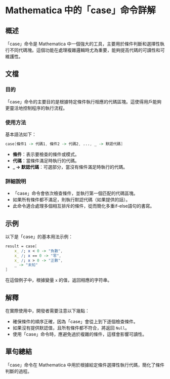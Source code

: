 <!--
Meta Description: # Mathematica 中的「case」命令詳解 ## 概述 「case」命令是 Mathematica 中一個強大的工具，主要用於條件判斷和選擇性執行不同代碼塊。這個功能在處理複雜邏輯時尤為重要，能夠提高代碼的可讀性和可維護性。 ## 文檔 ### 目的 「case」命令的主要目的是根據特定條...
Meta Keywords: case, mathematica, 默認代碼, 命令詳解, 命令是
-->

# Mathematica 中的「case」命令詳解

## 概述
「case」命令是 Mathematica 中一個強大的工具，主要用於條件判斷和選擇性執行不同代碼塊。這個功能在處理複雜邏輯時尤為重要，能夠提高代碼的可讀性和可維護性。

## 文檔
### 目的
「case」命令的主要目的是根據特定條件執行相應的代碼區塊。這使得用戶能夠更靈活地控制程序的執行流程。

### 使用方法
基本語法如下：
```mathematica
case[條件1 -> 代碼1, 條件2 -> 代碼2, ..., _ -> 默認代碼]
```
- **條件**：表示要檢查的條件或模式。
- **代碼**：當條件滿足時執行的代碼。
- **_ -> 默認代碼**：可選部分，當沒有條件滿足時執行的代碼。

### 詳細說明
- 「case」命令會依次檢查條件，並執行第一個匹配的代碼區塊。
- 如果所有條件都不滿足，則執行默認代碼（如果提供的話）。
- 此命令適合處理多個相互排斥的條件，從而簡化多重if-else語句的書寫。

## 示例
以下是「case」的基本用法示例：

```mathematica
result = case[
    x_ /; x < 0 -> "負數",
    x_ /; x == 0 -> "零",
    x_ /; x > 0 -> "正數",
    _ -> "未知"
]
```
在這個例子中，根據變量 `x` 的值，返回相應的字符串。

## 解釋
在實際使用中，開發者需要注意以下幾點：
- 確保條件的順序正確，因為「case」會從上到下逐個檢查條件。
- 如果沒有提供默認值，且所有條件都不符合，將返回 `Null`。
- 使用「case」命令時，應避免過於複雜的條件，這樣會影響可讀性。

## 單句總結
「case」命令在 Mathematica 中用於根據給定條件選擇性執行代碼，簡化了條件判斷的過程。